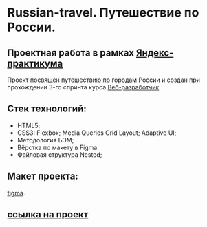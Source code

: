 # Russian-travel. Путешествие по России.
## Проектная работа в рамках [Яндекс-практикума](https://practicum.yandex.ru/)
Проект посвящен путешествию по городам России и создан при прохождении 3-го спринта курса [Веб-разработчик](https://practicum.yandex.ru/web/).

## Стек технологий:
- HTML5;
- CSS3:
   Flexbox;
   Media Queries
   Grid Layout;
   Adaptive UI;
- Методология БЭМ;
- Вёрстка по макету в Figma.
- Файловая структура Nested;

## Макет проекта: 
[figma](https://www.figma.com/file/5S2WSbEFL6awjVWJ0NWL8Q/Sprint-3_-Russia-_-desktop-mobile).

## [ссылка на проект](https://anaseal.github.io/russian-travel/)
